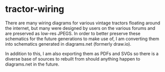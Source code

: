 # tractor-wiring
There are many wiring diagrams for various vintage tractors floating around the internet, but many were designed by users on the various forums and are preserved as low-res JPEGS. In order to better preserve these schematics for the future generations to make use of, I am converting them into schematics generated in diagrams.net (formerly draw.io). 

In addition to this, I am also exporting them as PDFs and SVGs so there is a diverse base of sources to rebuilt from should anything happen to diagrams.net in the future.

